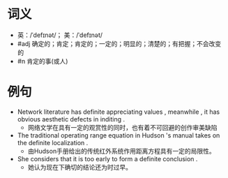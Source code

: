 # 词义
- 英：/ˈdefɪnət/； 美：/ˈdefɪnət/
- #adj 确定的；肯定；肯定的；一定的；明显的；清楚的；有把握；不会改变的
- #n 肯定的事(或人)
# 例句
- Network literature has definite appreciating values , meanwhile , it has obvious aesthetic defects in inditing .
	- 网络文学在具有一定的观赏性的同时，也有着不可回避的创作审美缺陷
- The traditional operating range equation in Hudson 's manual takes on the definite localization .
	- 由Hudson手册给出的传统红外系统作用距离方程具有一定的局限性。
- She considers that it is too early to form a definite conclusion .
	- 她认为现在下确切的结论还为时过早。
